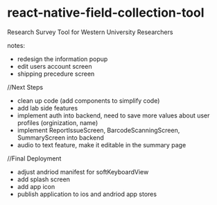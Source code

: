 # react-native-field-collection-tool

Research Survey Tool for Western University Researchers

notes:

- redesign the information popup
- edit users account screen
- shipping precedure screen

//Next Steps

- clean up code (add components to simplify code)
- add lab side features
- implement auth into backend, need to save more values about user profiles (orginization, name)
- implement ReportIssueScreen, BarcodeScanningScreen, SummaryScreen into backend
- audio to text feature, make it editable in the summary page

//Final Deployment

- adjust andriod manifest for softKeyboardView
- add splash screen
- add app icon
- publish application to ios and andriod app stores
